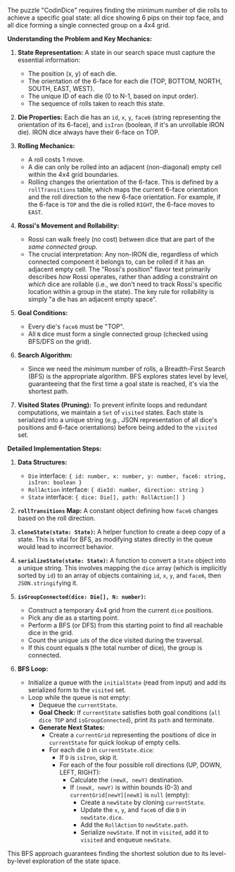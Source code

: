 The puzzle "CodinDice" requires finding the minimum number of die rolls to achieve a specific goal state: all dice showing 6 pips on their top face, and all dice forming a single connected group on a 4x4 grid.

**Understanding the Problem and Key Mechanics:**

1.  **State Representation:** A state in our search space must capture the essential information:
    *   The position (x, y) of each die.
    *   The orientation of the 6-face for each die (TOP, BOTTOM, NORTH, SOUTH, EAST, WEST).
    *   The unique ID of each die (0 to N-1, based on input order).
    *   The sequence of rolls taken to reach this state.

2.  **Die Properties:** Each die has an `id`, `x`, `y`, `face6` (string representing the orientation of its 6-face), and `isIron` (boolean, if it's an unrollable IRON die). IRON dice always have their 6-face on TOP.

3.  **Rolling Mechanics:**
    *   A roll costs 1 move.
    *   A die can only be rolled into an adjacent (non-diagonal) empty cell within the 4x4 grid boundaries.
    *   Rolling changes the orientation of the 6-face. This is defined by a `rollTransitions` table, which maps the current 6-face orientation and the roll direction to the new 6-face orientation. For example, if the 6-face is `TOP` and the die is rolled `RIGHT`, the 6-face moves to `EAST`.

4.  **Rossi's Movement and Rollability:**
    *   Rossi can walk freely (no cost) between dice that are part of the *same connected group*.
    *   The crucial interpretation: Any non-IRON die, regardless of which connected component it belongs to, can be rolled if it has an adjacent empty cell. The "Rossi's position" flavor text primarily describes *how* Rossi operates, rather than adding a constraint on *which* dice are rollable (i.e., we don't need to track Rossi's specific location within a group in the state). The key rule for rollability is simply "a die has an adjacent empty space".

5.  **Goal Conditions:**
    *   Every die's `face6` must be "TOP".
    *   All `N` dice must form a single connected group (checked using BFS/DFS on the grid).

6.  **Search Algorithm:**
    *   Since we need the *minimum* number of rolls, a Breadth-First Search (BFS) is the appropriate algorithm. BFS explores states level by level, guaranteeing that the first time a goal state is reached, it's via the shortest path.

7.  **Visited States (Pruning):** To prevent infinite loops and redundant computations, we maintain a `Set` of `visited` states. Each state is serialized into a unique string (e.g., JSON representation of all dice's positions and 6-face orientations) before being added to the `visited` set.

**Detailed Implementation Steps:**

1.  **Data Structures:**
    *   `Die` interface: `{ id: number, x: number, y: number, face6: string, isIron: boolean }`
    *   `RollAction` interface: `{ dieId: number, direction: string }`
    *   `State` interface: `{ dice: Die[], path: RollAction[] }`

2.  **`rollTransitions` Map:** A constant object defining how `face6` changes based on the roll direction.

3.  **`cloneState(state: State)`:** A helper function to create a deep copy of a state. This is vital for BFS, as modifying states directly in the queue would lead to incorrect behavior.

4.  **`serializeState(state: State)`:** A function to convert a `State` object into a unique string. This involves mapping the `dice` array (which is implicitly sorted by `id`) to an array of objects containing `id`, `x`, `y`, and `face6`, then `JSON.stringify`ing it.

5.  **`isGroupConnected(dice: Die[], N: number)`:**
    *   Construct a temporary 4x4 grid from the current `dice` positions.
    *   Pick any die as a starting point.
    *   Perform a BFS (or DFS) from this starting point to find all reachable dice in the grid.
    *   Count the unique `id`s of the dice visited during the traversal.
    *   If this count equals `N` (the total number of dice), the group is connected.

6.  **BFS Loop:**
    *   Initialize a queue with the `initialState` (read from input) and add its serialized form to the `visited` set.
    *   Loop while the queue is not empty:
        *   Dequeue the `currentState`.
        *   **Goal Check:** If `currentState` satisfies both goal conditions (`all dice TOP` and `isGroupConnected`), print its `path` and terminate.
        *   **Generate Next States:**
            *   Create a `currentGrid` representing the positions of dice in `currentState` for quick lookup of empty cells.
            *   For each die `D` in `currentState.dice`:
                *   If `D` is `isIron`, skip it.
                *   For each of the four possible roll directions (UP, DOWN, LEFT, RIGHT):
                    *   Calculate the `(newX, newY)` destination.
                    *   If `(newX, newY)` is within bounds (0-3) and `currentGrid[newY][newX]` is `null` (empty):
                        *   Create a `newState` by cloning `currentState`.
                        *   Update the `x`, `y`, and `face6` of die `D` in `newState.dice`.
                        *   Add the `RollAction` to `newState.path`.
                        *   Serialize `newState`. If not in `visited`, add it to `visited` and enqueue `newState`.

This BFS approach guarantees finding the shortest solution due to its level-by-level exploration of the state space.